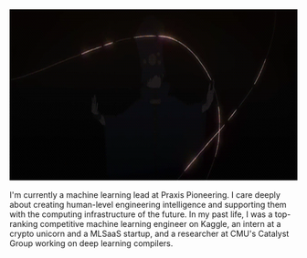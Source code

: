 <div align='center'>
  <img height=300 src='https://github.com/liaopeiyuan/liaopeiyuan/blob/master/boogiepop.gif?raw=true' />
</div>

I'm currently a machine learning lead at Praxis Pioneering. I care deeply about creating human-level engineering intelligence and supporting them with the computing infrastructure of the future. In my past life, I was a top-ranking competitive machine learning engineer on Kaggle, an intern at a crypto unicorn and a MLSaaS startup, and a researcher at CMU's Catalyst Group working on deep learning compilers.

